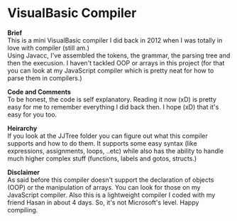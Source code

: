 # VisualBasic Compiler

<strong>Brief</strong>
<br/>This is a mini VisualBasic compiler I did back in 2012 when I was totally in love with compiler (still am.) 
<br/>Using Javacc, I've assembled the tokens, the grammar, the parsing tree and then the execusion. I haven't tackled OOP or arrays in this project (for that you can look at my JavaScript compiler which is pretty neat for how to parse them in compilers.) 

<strong>Code and Comments</strong>
<br/>To be honest, the code is self explanatory. Reading it now (xD) is pretty easy for me to remember everything I did back then. I hope (xD) that it's easy for you too.

<strong>Heirarchy</strong>
<br/>If you look at the JJTree folder you can figure out what this compiler supports and how to do them. It supports some easy syntax (like expressions, assignments, loops, ..etc) while also has the ability to handle much higher complex stuff (functions, labels and gotos, structs.)

<strong>Disclaimer</strong>
<br/>As said before this compiler doesn't support the declaration of objects (OOP) or the manipulation of arrays. You can look for those on my JavaScript compiler. Also this is a lightweight compiler I coded with my friend Hasan in about 4 days. So, it's not Microsoft's level. Happy compiling.
